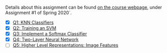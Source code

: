 Details about this assignment can be found [on the course webpage](http://cs231n.github.io/), under Assignment #1 of Spring 2020`.

- [x] [Q1: KNN Classifiers](https://github.com/hardianlawi/stanford-cs231n/blob/master/assignment1/knn.ipynb)
- [x] [Q2: Training an SVM](https://github.com/hardianlawi/stanford-cs231n/blob/master/assignment1/svm.ipynb)
- [x] [Q3: Implement a Softmax Classifier](https://github.com/hardianlawi/stanford-cs231n/blob/master/assignment1/softmax.ipynb)
- [x] [Q4: Two-Layer Neural Network](https://github.com/hardianlawi/stanford-cs231n/blob/master/assignment1/two_layer_net.ipynb)
- [ ] [Q5: Higher Level Representations: Image Features](https://github.com/hardianlawi/stanford-cs231n/blob/master/assignment1/features.ipynb)
